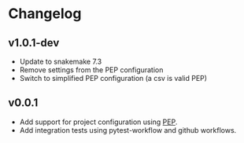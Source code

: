 # Changelog

<!--
Newest changes should be on top.

This document is user facing. Please word the changes in such a way
that users understand how the changes affect the new version.
-->

## v1.0.1-dev
+ Update to snakemake 7.3
+ Remove settings from the PEP configuration
+ Switch to simplified PEP configuration (a csv is valid PEP)

## v0.0.1
+ Add support for project configuration using
[PEP](http://pep.databio.org/en/latest/).
+ Add integration tests using pytest-workflow and github workflows.
